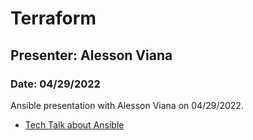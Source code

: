 # Terraform

## Presenter: Alesson Viana
### Date: 04/29/2022

Ansible presentation with Alesson Viana on 04/29/2022.
- [Tech Talk about Ansible](https://drive.google.com/file/d/1S4MlhimviIcCDbmTmurAgMm73X-imABR/view?usp=sharing)

